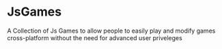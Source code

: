 # JsGames
A Collection of Js Games to allow people to easily play and modify games cross-platform without the need for advanced user priveleges 
